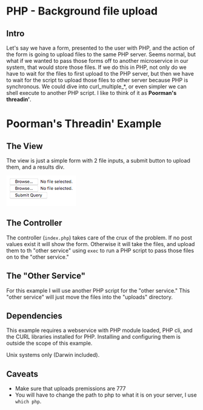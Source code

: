 # PHP - Background file upload

## Intro

Let's say we have a form, presented to the user with PHP, and the action of the form is going to upload files to the same PHP server.  Seems normal, but what if we wanted to pass those forms off to another microservice in our system, that would store those files.  If we do this in PHP, not only do we have to wait for the files to first upload to the PHP server, but then we have to wait for the script to upload those files to other server because PHP is synchronous.  We could dive into curl_multiple_*, or even simpler we can shell execute to another PHP script.  I like to think of it as **Poorman's threadin'**.

# Poorman's Threadin' Example

## The View

The view is just a simple form with 2 file inputs, a submit button to upload them, and a results div.

![view image](view.png)

## The Controller

The controller (`index.php`) takes care of the crux of the problem.  If no post values exist it will show the form.  Otherwise it will take the files, and upload them to th "other service" using `exec` to run a PHP script to pass those files on to the "other service."  

## The "Other Service"

For this example I will use another PHP script for the "other service."  This "other service" will just move the files into the "uploads" directory.  

## Dependencies

This example requires a webservice with PHP module loaded, PHP cli, and the CURL libraries installed for PHP.  Installing and configuring them is outside the scope of this example.  

Unix systems only (Darwin included).

## Caveats

- Make sure that uploads premissions are 777
- You will have to change the path to php to what it is on your server, I use `which php`.
